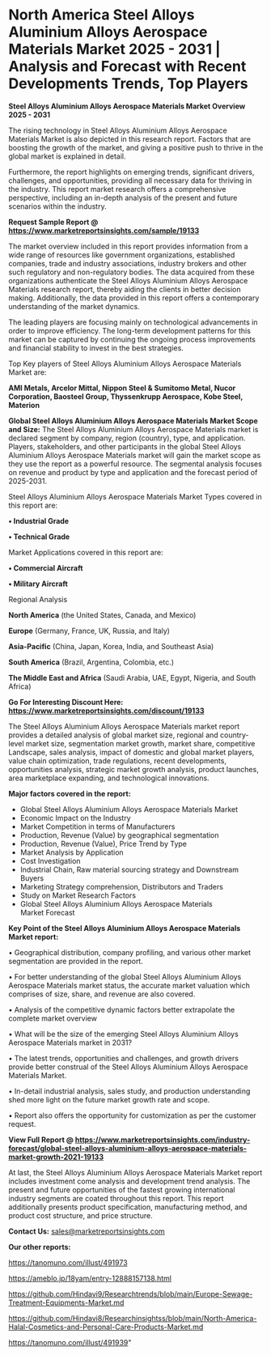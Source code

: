 # North America Steel Alloys Aluminium Alloys Aerospace Materials Market 2025 - 2031 | Analysis and Forecast with Recent Developments Trends, Top Players

<Strong> Steel Alloys Aluminium Alloys Aerospace Materials Market Overview 2025 - 2031</strong>

The rising technology in Steel Alloys Aluminium Alloys Aerospace Materials Market is also depicted in this research report. Factors that are boosting the growth of the market, and giving a positive push to thrive in the global market is explained in detail.

Furthermore, the report highlights on emerging trends, significant drivers, challenges, and opportunities, providing all necessary data for thriving in the industry. This report market research offers a comprehensive perspective, including an in-depth analysis of the present and future scenarios within the industry.

<strong>Request Sample Report @ <a href=https://www.marketreportsinsights.com/sample/19133>https://www.marketreportsinsights.com/sample/19133</a></strong>

The market overview included in this report provides information from a wide range of resources like government organizations, established companies, trade and industry associations, industry brokers and other such regulatory and non-regulatory bodies. The data acquired from these organizations authenticate the Steel Alloys Aluminium Alloys Aerospace Materials research report, thereby aiding the clients in better decision making. Additionally, the data provided in this report offers a contemporary understanding of the market dynamics.

The leading players are focusing mainly on technological advancements in order to improve efficiency. The long-term development patterns for this market can be captured by continuing the ongoing process improvements and financial stability to invest in the best strategies.

Top Key players of Steel Alloys Aluminium Alloys Aerospace Materials Market are:

<strong>AMI Metals, Arcelor Mittal, Nippon Steel & Sumitomo Metal, Nucor Corporation, Baosteel Group, Thyssenkrupp Aerospace, Kobe Steel, Materion</strong>

<strong><b>Global Steel Alloys Aluminium Alloys Aerospace Materials Market Scope and Size:</b></strong>
The Steel Alloys Aluminium Alloys Aerospace Materials market is declared segment by company, region (country), type, and application. Players, stakeholders, and other participants in the global Steel Alloys Aluminium Alloys Aerospace Materials market will gain the market scope as they use the report as a powerful resource. The segmental analysis focuses on revenue and product by type and application and the forecast period of 2025-2031.

Steel Alloys Aluminium Alloys Aerospace Materials Market Types covered in this report are:

<strong>• Industrial Grade

• Technical Grade</strong>

Market Applications covered in this report are:

<strong>• Commercial Aircraft

• Military Aircraft</strong> 

Regional Analysis

<strong>North America</strong> (the United States, Canada, and Mexico)

<strong>Europe</strong> (Germany, France, UK, Russia, and Italy)

<strong>Asia-Pacific</strong> (China, Japan, Korea, India, and Southeast Asia)

<strong>South America</strong> (Brazil, Argentina, Colombia, etc.)

<strong>The Middle East and Africa</strong> (Saudi Arabia, UAE, Egypt, Nigeria, and South Africa)

<strong>Go For Interesting Discount Here: <a href=https://www.marketreportsinsights.com/discount/19133>https://www.marketreportsinsights.com/discount/19133</a></strong>

The Steel Alloys Aluminium Alloys Aerospace Materials market report provides a detailed analysis of global market size, regional and country-level market size, segmentation market growth, market share, competitive Landscape, sales analysis, impact of domestic and global market players, value chain optimization, trade regulations, recent developments, opportunities analysis, strategic market growth analysis, product launches, area marketplace expanding, and technological innovations.

<strong><b>Major factors covered in the report:</b></strong>
<ul>
  <li>Global Steel Alloys Aluminium Alloys Aerospace Materials Market </li>
  <li>Economic Impact on the Industry</li>
  <li>Market Competition in terms of Manufacturers</li>
  <li>Production, Revenue (Value) by geographical segmentation</li>
  <li>Production, Revenue (Value), Price Trend by Type</li>
  <li>Market Analysis by Application</li>
  <li>Cost Investigation</li>
  <li>Industrial Chain, Raw material sourcing strategy and Downstream Buyers</li>
  <li>Marketing Strategy comprehension, Distributors and Traders</li>
  <li>Study on Market Research Factors</li>
  <li>Global Steel Alloys Aluminium Alloys Aerospace Materials Market Forecast</li>
</ul>

<strong><b>Key Point of the Steel Alloys Aluminium Alloys Aerospace Materials Market report:</b></strong>

• Geographical distribution, company profiling, and various other market segmentation are provided in the report.

• For better understanding of the global Steel Alloys Aluminium Alloys Aerospace Materials market status, the accurate market valuation which comprises of size, share, and revenue are also covered.

• Analysis of the competitive dynamic factors better extrapolate the complete market overview

• What will be the size of the emerging Steel Alloys Aluminium Alloys Aerospace Materials market in 2031?

• The latest trends, opportunities and challenges, and growth drivers provide better construal of the Steel Alloys Aluminium Alloys Aerospace Materials Market.

• In-detail industrial analysis, sales study, and production understanding shed more light on the future market growth rate and scope.

• Report also offers the opportunity for customization as per the customer request.

<strong><b>View Full Report @ <a href=https://www.marketreportsinsights.com/industry-forecast/global-steel-alloys-aluminium-alloys-aerospace-materials-market-growth-2021-19133>https://www.marketreportsinsights.com/industry-forecast/global-steel-alloys-aluminium-alloys-aerospace-materials-market-growth-2021-19133</a></b></strong>


At last, the Steel Alloys Aluminium Alloys Aerospace Materials Market report includes investment come analysis and development trend analysis. The present and future opportunities of the fastest growing international industry segments are coated throughout this report. This report additionally presents product specification, manufacturing method, and product cost structure, and price structure.

<strong>Contact Us:</strong>
sales@marketreportsinsights.com

<strong>Our other reports:</strong>

<a href=https://tanomuno.com/illust/491973>https://tanomuno.com/illust/491973</a>

<a href=https://ameblo.jp/18yam/entry-12888157138.html>https://ameblo.jp/18yam/entry-12888157138.html</a>

<a href=https://github.com/Hindavi9/Researchtrends/blob/main/Europe-Sewage-Treatment-Equipments-Market.md>https://github.com/Hindavi9/Researchtrends/blob/main/Europe-Sewage-Treatment-Equipments-Market.md</a>

<a href=https://github.com/Hindavi8/Researchinsightss/blob/main/North-America-Halal-Cosmetics-and-Personal-Care-Products-Market.md>https://github.com/Hindavi8/Researchinsightss/blob/main/North-America-Halal-Cosmetics-and-Personal-Care-Products-Market.md</a>

<a href=https://tanomuno.com/illust/491939>https://tanomuno.com/illust/491939</a>"
